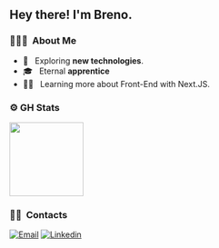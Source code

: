 <h2> Hey there! I'm Breno.</h2>

<h3> 👨🏻‍💻 &nbsp;About Me </h3>

- 🔎 &nbsp; Exploring <b>new technologies</b>.
- 🎓 &nbsp; Eternal <b>apprentice</b>
- 👨‍💻 &nbsp; Learning more about Front-End with Next.JS.

<h3> ⚙️ GH Stats </h3>
  
<a href="https://github.com/brenortk">
  <img height="130em" src="https://github-readme-stats.vercel.app/api?username=brenomoura13&theme=react&show_icons=true" style"max-width: 100%;" />
</a>

<br/>

<h3> 🤝🏻 &nbsp;Contacts </h3>

<p align="center">

<a href="breno.moura1305@outlook.com"><img alt="Email" src="https://img.shields.io/badge/breno.moura1305@outlook.com-0078D4?style=for-the-badge&logo=microsoft-outlook&logoColor=white"></a>
<a href="https://www.linkedin.com/in/breno-de-moura-a99a49165/"> <img alt="Linkedin" src="https://img.shields.io/badge/Breno de Moura-0077B5?style=for-the-badge&logo=linkedin&logoColor=white"></a>
  
</p>

